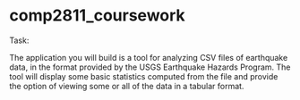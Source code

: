 # comp2811_coursework

Task: 

The application you will build is a tool for analyzing CSV files of earthquake data, in the format provided by the USGS Earthquake Hazards Program. 
The tool will display some basic statistics computed from the file and provide the option of viewing some or all of the data in a tabular format.
